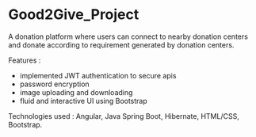 # Good2Give_Project
A donation platform where users can connect to nearby donation centers and donate according to requirement generated by donation centers.

Features : 
* implemented JWT authentication to secure apis
* password encryption
* image uploading and downloading
* fluid and interactive UI using Bootstrap

Technologies used : Angular, Java Spring Boot, Hibernate, HTML/CSS, Bootstrap.
